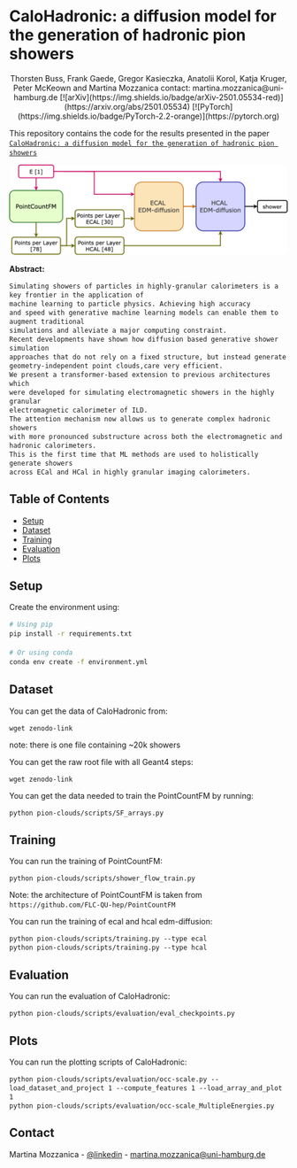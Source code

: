 # CaloHadronic: a diffusion model for the generation of hadronic pion showers

<div style="text-align: center;">
Thorsten Buss, Frank Gaede, Gregor Kasieczka, Anatolii Korol, Katja Kruger, Peter McKeown and Martina Mozzanica 
contact: martina.mozzanica@uni-hamburg.de
[![arXiv](https://img.shields.io/badge/arXiv-2501.05534-red)](https://arxiv.org/abs/2501.05534)
[![PyTorch](https://img.shields.io/badge/PyTorch-2.2-orange)](https://pytorch.org)

</div>

This repository contains the code for the results presented in the paper [`CaloHadronic: a diffusion model for the generation of hadronic pion showers`](link)

<img src=model-1.png width=900 style="border-radius:10px">

**Abstract:**

```
Simulating showers of particles in highly-granular calorimeters is a key frontier in the application of
machine learning to particle physics. Achieving high accuracy
and speed with generative machine learning models can enable them to augment traditional
simulations and alleviate a major computing constraint. 
Recent developments have shown how diffusion based generative shower simulation
approaches that do not rely on a fixed structure, but instead generate
geometry-independent point clouds,care very efficient.
We present a transformer-based extension to previous architectures which
were developed for simulating electromagnetic showers in the highly granular
electromagnetic calorimeter of ILD. 
The attention mechanism now allows us to generate complex hadronic showers
with more pronounced substructure across both the electromagnetic and hadronic calorimeters.
This is the first time that ML methods are used to holistically generate showers
across ECal and HCal in highly granular imaging calorimeters.
```

## Table of Contents

- [Setup](#setup)
- [Dataset](#dataset)
- [Training](#training)
- [Evaluation](#evaluation)
- [Plots](#plots)


## Setup

Create the environment using:

```bash
# Using pip
pip install -r requirements.txt

# Or using conda
conda env create -f environment.yml
```

## Dataset 
You can get the data of CaloHadronic from: 
```
wget zenodo-link
```
note: there is one file containing ~20k showers 

You can get the raw root file with all Geant4 steps: 
```
wget zenodo-link
```

You can get the data needed to train the PointCountFM by running:
```
python pion-clouds/scripts/SF_arrays.py
```

## Training
You can run the training of PointCountFM:
```
python pion-clouds/scripts/shower_flow_train.py
```
Note: the architecture of PointCountFM is taken from ```https://github.com/FLC-QU-hep/PointCountFM```

You can run the training of ecal and hcal edm-diffusion:
```
python pion-clouds/scripts/training.py --type ecal 
python pion-clouds/scripts/training.py --type hcal
```

## Evaluation
You can run the evaluation of CaloHadronic: 
```
python pion-clouds/scripts/evaluation/eval_checkpoints.py
```

## Plots
You can run the plotting scripts of CaloHadronic: 
```
python pion-clouds/scripts/evaluation/occ-scale.py --load_dataset_and_project 1 --compute_features 1 --load_array_and_plot 1
python pion-clouds/scripts/evaluation/occ-scale_MultipleEnergies.py
```

## Contact

Martina Mozzanica - [@linkedin](https://www.linkedin.com/in/martina-mozzanica-20017b202/) - martina.mozzanica@uni-hamburg.de
